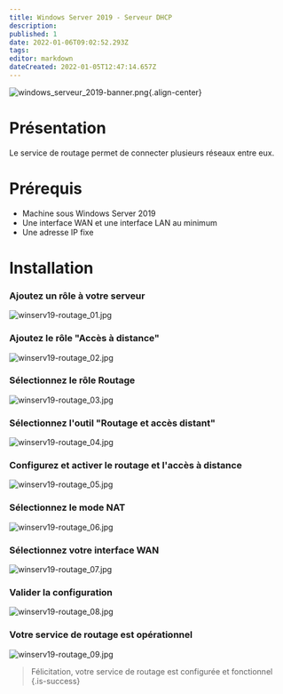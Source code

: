 ```yaml
---
title: Windows Server 2019 - Serveur DHCP
description: 
published: 1
date: 2022-01-06T09:02:52.293Z
tags: 
editor: markdown
dateCreated: 2022-01-05T12:47:14.657Z
---
```


![windows_serveur_2019-banner.png](/microsoft/windows_server_2019/windows_serveur_2019-banner.png){.align-center}
 
 
# Présentation
Le service de routage permet de connecter plusieurs réseaux entre eux.
 
 
# Prérequis
- Machine sous Windows Server 2019
- Une interface WAN et une interface LAN au minimum
- Une adresse IP fixe
 
# Installation
 
### Ajoutez un rôle à votre serveur
![winserv19-routage_01.jpg](/microsoft/windows_server_2019/routage/winserv19-routage_01.jpg)
 
### Ajoutez le rôle "Accès à distance"
![winserv19-routage_02.jpg](/microsoft/windows_server_2019/routage/winserv19-routage_02.jpg)
 
### Sélectionnez le rôle Routage
![winserv19-routage_03.jpg](/microsoft/windows_server_2019/routage/winserv19-routage_03.jpg)
 
### Sélectionnez l'outil "Routage et accès distant"
![winserv19-routage_04.jpg](/microsoft/windows_server_2019/routage/winserv19-routage_04.jpg)
 
### Configurez et activer le routage et l'accès à distance
![winserv19-routage_05.jpg](/microsoft/windows_server_2019/routage/winserv19-routage_05.jpg)
 
### Sélectionnez le mode NAT
![winserv19-routage_06.jpg](/microsoft/windows_server_2019/routage/winserv19-routage_06.jpg)
 
### Sélectionnez votre interface WAN
![winserv19-routage_07.jpg](/microsoft/windows_server_2019/routage/winserv19-routage_07.jpg)
 
### Valider la configuration
![winserv19-routage_08.jpg](/microsoft/windows_server_2019/routage/winserv19-routage_08.jpg)
 
### Votre service de routage est opérationnel
![winserv19-routage_09.jpg](/microsoft/windows_server_2019/routage/winserv19-routage_09.jpg)
 
> Félicitation, votre service de routage est configurée et fonctionnel
{.is-success}